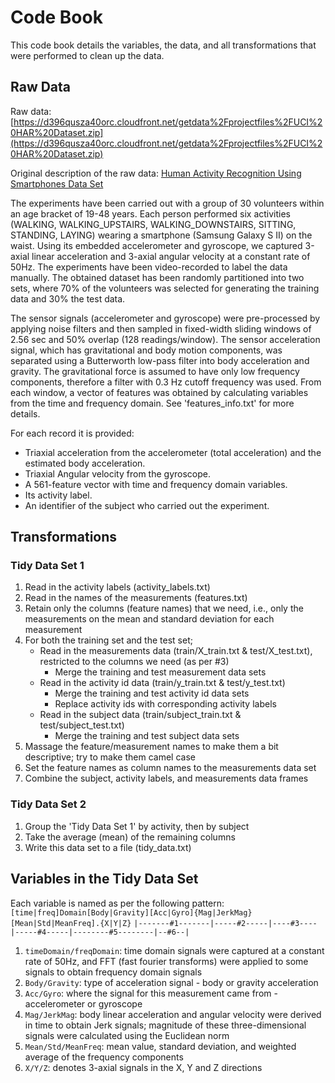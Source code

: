 # Code Book
This code book details the variables, the data, and all transformations that were performed to clean up the data.

## Raw Data
Raw data: [https://d396qusza40orc.cloudfront.net/getdata%2Fprojectfiles%2FUCI%20HAR%20Dataset.zip](https://d396qusza40orc.cloudfront.net/getdata%2Fprojectfiles%2FUCI%20HAR%20Dataset.zip)

Original description of the raw data: [Human Activity Recognition Using Smartphones Data Set](http://archive.ics.uci.edu/ml/datasets/Human+Activity+Recognition+Using+Smartphones)

The experiments have been carried out with a group of 30 volunteers within an age bracket of 19-48 years. Each person performed six activities (WALKING, WALKING_UPSTAIRS, WALKING_DOWNSTAIRS, SITTING, STANDING, LAYING) wearing a smartphone (Samsung Galaxy S II) on the waist. Using its embedded accelerometer and gyroscope, we captured 3-axial linear acceleration and 3-axial angular velocity at a constant rate of 50Hz. The experiments have been video-recorded to label the data manually. The obtained dataset has been randomly partitioned into two sets, where 70% of the volunteers was selected for generating the training data and 30% the test data.

The sensor signals (accelerometer and gyroscope) were pre-processed by applying noise filters and then sampled in fixed-width sliding windows of 2.56 sec and 50% overlap (128 readings/window). The sensor acceleration signal, which has gravitational and body motion components, was separated using a Butterworth low-pass filter into body acceleration and gravity. The gravitational force is assumed to have only low frequency components, therefore a filter with 0.3 Hz cutoff frequency was used. From each window, a vector of features was obtained by calculating variables from the time and frequency domain. See 'features_info.txt' for more details.

For each record it is provided:

* Triaxial acceleration from the accelerometer (total acceleration) and the estimated body acceleration.
* Triaxial Angular velocity from the gyroscope. 
* A 561-feature vector with time and frequency domain variables. 
* Its activity label. 
* An identifier of the subject who carried out the experiment.

## Transformations
### Tidy Data Set 1
1. Read in the activity labels (activity_labels.txt)
2. Read in the names of the measurements (features.txt)
3. Retain only the columns (feature names) that we need, i.e., only the measurements on the mean and standard deviation for each measurement
4. For both the training set and the test set;
    + Read in the measurements data (train/X_train.txt & test/X_test.txt), restricted to the columns we need (as per #3)
        + Merge the training and test measurement data sets
    + Read in the activity id data (train/y_train.txt & test/y_test.txt)
        + Merge the training and test activity id data sets
        + Replace activity ids with corresponding activity labels
    + Read in the subject data (train/subject_train.txt & test/subject_test.txt)
        + Merge the training and test subject data sets
5. Massage the feature/measurement names to make them a bit descriptive; try to make them camel case
6. Set the feature names as column names to the measurements data set
7. Combine the subject, activity labels, and measurements data frames

### Tidy Data Set 2
1. Group the 'Tidy Data Set 1' by activity, then by subject
2. Take the average (mean) of the remaining columns
3. Write this data set to a file (tidy_data.txt)

## Variables in the Tidy Data Set
Each variable is named as per the following pattern:
`[time|freq]Domain[Body|Gravity][Acc|Gyro]{Mag|JerkMag}[Mean|Std|MeanFreq].{X|Y|Z}`
`|-------#1-------|-----#2-----|----#3----|-----#4-----|--------#5--------|--#6--|`

1. `timeDomain/freqDomain`: time domain signals were captured at a constant rate of 50Hz, and FFT (fast fourier transforms) were applied to some signals to obtain frequency domain signals 
2. `Body/Gravity`: type of acceleration signal - body or gravity acceleration
3. `Acc/Gyro`: where the signal for this measurement came from - accelerometer or gyroscope
4. `Mag/JerkMag`: body linear acceleration and angular velocity were derived in time to obtain Jerk signals; magnitude of these three-dimensional signals were calculated using the Euclidean norm
5. `Mean/Std/MeanFreq`: mean value, standard deviation, and weighted average of the frequency components
6. `X/Y/Z`: denotes 3-axial signals in the X, Y and Z directions
